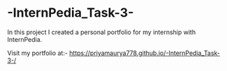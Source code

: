# -InternPedia_Task-3-
In this project I created a personal portfolio for my internship with InternPedia.

Visit my portfolio at:- https://priyamaurya778.github.io/-InternPedia_Task-3-/
